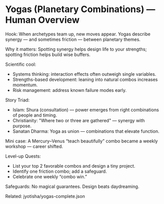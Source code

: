 # Yogas (Planetary Combinations) — Human Overview

Hook:
When archetypes team up, new moves appear. Yogas describe synergy — and sometimes friction — between planetary themes.

Why it matters:
Spotting synergy helps design life to your strengths; spotting friction helps build wise buffers.

Scientific cool:
- Systems thinking: interaction effects often outweigh single variables.
- Strengths-based development: leaning into natural combos increases momentum.
- Risk management: address known failure modes early.

Story Triad:
- Islam: Shura (consultation) — power emerges from right combinations of people and timing.
- Christianity: "Where two or three are gathered" — synergy with purpose.
- Sanatan Dharma: Yoga as union — combinations that elevate function.

Mini case:
A Mercury–Venus “teach beautifully” combo became a weekly workshop — career shifted.

Level-up Quests:
- List your top 2 favorable combos and design a tiny project.
- Identify one friction combo; add a safeguard.
- Celebrate one weekly “combo win.”

Safeguards:
No magical guarantees. Design beats daydreaming.

Related: jyotisha/yogas-complete.json

